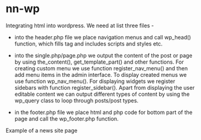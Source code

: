 # nn-wp
Integrating html into wordpress.
We need at list three files - 
- into the header.php file we place navigation menus and call wp_head() function, 
  which fills <head> tag and includes scripts and styles etc.
  
- into the single.php/page.php we output the content of the post or page by using the_content(), get_template_part() and other functions. 
  For creating custom menu we use function register_nav_menu() and then add menu items in the admin interface. 
  To display created menus we use function wp_nav_menu(). For displaying widgets we register sidebars with function register_sidebar().
  Apart from displaying the user editable content we can output different types of content 
  by using the wp_query class to loop through posts/post types.
  
- in the footer.php file we place html and php code for bottom part of the page and call the wp_footer.php function.

Example of a news site page




